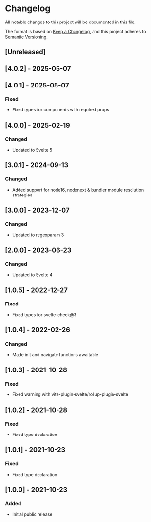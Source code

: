# Changelog

All notable changes to this project will be documented in this file.

The format is based on [Keep a Changelog](https://keepachangelog.com/en/1.0.0/),
and this project adheres to [Semantic Versioning](https://semver.org/spec/v2.0.0.html).


## [Unreleased]


## [4.0.2] - 2025-05-07


## [4.0.1] - 2025-05-07

### Fixed

- Fixed types for components with required props


## [4.0.0] - 2025-02-19

### Changed

- Updated to Svelte 5


## [3.0.1] - 2024-09-13

### Changed

- Added support for node16, nodenext & bundler module resolution strategies


## [3.0.0] - 2023-12-07

### Changed

- Updated to regexparam 3


## [2.0.0] - 2023-06-23

### Changed

- Updated to Svelte 4


## [1.0.5] - 2022-12-27

### Fixed

- Fixed types for svelte-check@3


## [1.0.4] - 2022-02-26

### Changed

- Made init and navigate functions awaitable


## [1.0.3] - 2021-10-28

### Fixed

- Fixed warning with vite-plugin-svelte/rollup-plugin-svelte


## [1.0.2] - 2021-10-28

### Fixed

- Fixed type declaration


## [1.0.1] - 2021-10-23

### Fixed

- Fixed type declaration


## [1.0.0] - 2021-10-23

### Added

- Initial public release
